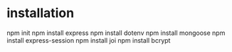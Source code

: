 # installation
npm init
npm install express
npm install dotenv
npm install mongoose
npm install express-session
npm install joi
npm install bcrypt
